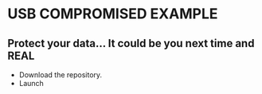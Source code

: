 # USB COMPROMISED EXAMPLE
## Protect your data... It could be you next time and REAL

- Download the repository.
- Launch
